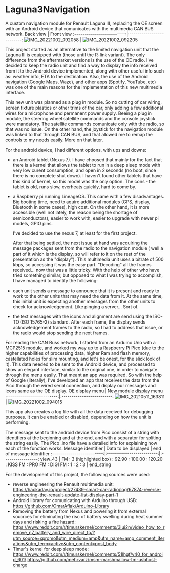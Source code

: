 # Laguna3Navigation
   A custom navigation module for Renault Laguna III, replacing the OE screen with an Android device that comunicates with the multimedia CAN BUS network. 
Back view             |  Front view
:-------------------------:|:-------------------------:
![IMG_20221002_092058](https://user-images.githubusercontent.com/73030948/193441050-f1efbb43-76cb-4566-a6fb-61b67fe674e8.jpg) |  ![IMG_20221002_092205](https://user-images.githubusercontent.com/73030948/193441074-121e753d-78a7-4cbe-b709-bd1acdd1360a.jpg)

   This project started as an alternative to the limited navigation unit that the Laguna III is equipped with (those until the R-link variant). The only difference from the aftermarket versions is the use of the OE radio. I've decided to keep the radio unit and find a way to display the info received from it to the Android device implemented, along with other useful info such as: weather info, ETA to the destination.
Also, the use of the Android navigation (Google Maps, Waze), and other apps (Spotify, YouTube, etc) was one of the main reasons for the implementation of this new multimedia interface.

   This new unit was planned as a plug in module. So no cutting of car wiring, screen fixture plastics or other trims of the car, only adding a few additional wires for a microphone and permanent power supply. 
Beeing a plug in module, the steering wheel satellite commands and the console joystick were mandatory. The satellite commands comunicate only with the radio, so that was no issue. On the other hand, the joystick for the navigation module was linked to that through CAN BUS, and that allowed me to remap the controls to my needs easily. More on that later. 

   For the android device, I had different options, with ups and downs:
- an Android tablet (Nexus 7). I have choosed that mainly for the fact that there is a kernel that allows the tablet to run in a deep sleep mode with very low curent consumption, and open in 2 seconds (no boot, since there is no complete shut down). I haven't found other tablets that have this kind of kernel, so this model was the only option. The cons - the tablet is old, runs slow, overheats quickly, hard to come by. 
- a Raspberry pi running LineageOS. This came with a few disadvantages. Big booting time, need to aquire additional modules (GPS, display, Bluetooth in some cases), high cost. On the other hand, it is more accessible (well not lately, the reason being the shortage of semiconductors), easier to work with, easier to upgrade with newer pi models, GPIO pins. 

   I've decided to use the nexus 7, at least for the first project. 

   After that being settled, the next issue at hand was acquiring the message packages sent from the radio to the navigation module ( well a part of it which is the display, so will refer to it on the rest of the presentation as the "display"). This multimedia unit uses a bitrate of 500 kbps, so accessing it was the easy part. "Decoding" all the frames received... now that was a little tricky. With the help of other who have tried something similar, but opposed to what I was trying to accomplish, I have managed to identify the following:
- each unit sends a message to announce that it is present and ready to work to the other units that may need the data from it. At the same time, this initial unit is expecting another messages from the other units to check for acknowledgement. Like pinging a server... Sort of. 
- the text messages with the icons and alignment are send using the ISO-TO (ISO 15765-2) standard. After each frame, the display sends acknowledgement frames to the radio, so I had to address that issue, or the radio would stop sending the next frames.

For reading the CAN Buss network, I started from an Arduino Uno with a MCP2515 module, and worked my way up to a Raspberry Pi Pico (due to the higher capabilities of processing data, higher Ram and flash memory, castellated holes for slim mounting, and let's be onest, for the slick look of it). 
This data needed to be sent to the Android device, and processed to show an elegant interface, similar to the original one, in order to navigate through the menu easily. That meant an app was required. So with the help of Google (literally), I've developed an app that receives the data from the Pico through the wired serial connection, and display our messages and icons same as the OE display.
OE display menu             |  New module display menu
:-------------------------:|:-------------------------:
![IMG_20210511_163811](https://user-images.githubusercontent.com/73030948/193441588-5d84a813-81a6-4cae-b3fa-1438c31c8d6d.jpg) | ![IMG_20221002_094015](https://user-images.githubusercontent.com/73030948/193441556-13d58a33-d28d-4645-b7f6-0681a14f08fb.jpg)

This app also creates a log file with all the data received for debugging purposes. It can be enabled or disabled, depending on how the unit is performing.

The message sent to the android device from Pico consist of a string with identifiers at the beginning and at the end, and with a separator for spliting the string easily. The Pico .ino file have a detailed info for explaining how each of the function works.
Message identifier  |  Data to be displayed |  end of message identifier
:-------------------------:|:-------------------------:|:-----------------:
view_43 | FM : 3 (highlighted box) : 92.90 : 100.00 : 120.20 : KISS FM : PRO FM : DIGI FM : 1 : 2 : 3 | end_string

For the development of this project, the following sources were used:
- reverse engineering the Renault multimedia unit: https://hackaday.io/project/27439-smart-car-radio/log/67874-reverse-engineering-the-renault-update-list-display-part-1
- Android library for comunicating with Arduino through USB: https://github.com/OmarAflak/Arduino-Library
- Removing the battery from Nexus and powering it from external soucrces for eliminating the risc of battery swelling during heat summer days and risking a fire hazard: https://www.reddit.com/r/timurskernel/comments/3lui2n/video_how_to_remove_n7_battery_and_wire_direct_to/?utm_source=xpromo&utm_medium=amp&utm_name=amp_comment_iterations&utm_term=active&utm_content=post_body
- Timur's kernel for deep sleep mode: https://www.reddit.com/r/timurskernel/comments/51lhgf/v40_for_android_601/   https://github.com/mehrvarz/msm-marshmallow-tm-usbhost-charge
